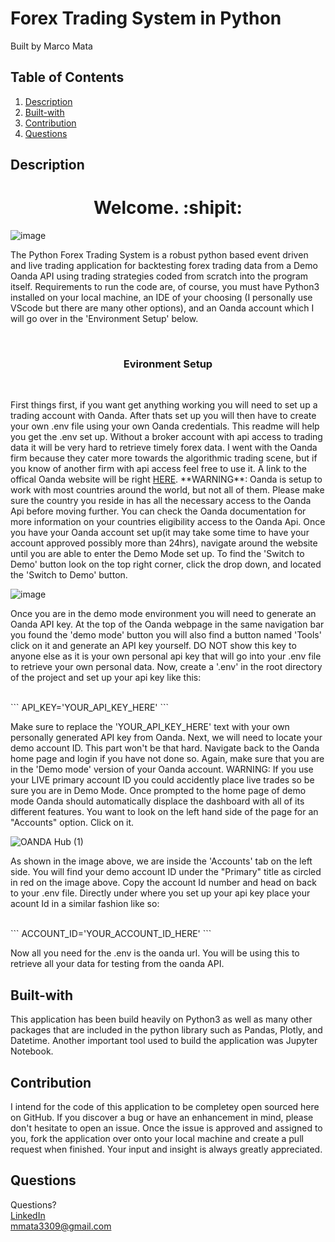 # Forex Trading System in Python
Built by Marco Mata

## Table of Contents
1. [Description](#description)
2. [Built-with](#built-with)
3. [Contribution](#contribution)
5. [Questions](#questions)

## Description
<h1 align="center">Welcome. :shipit:</h1> 


![image](https://github.com/itsmarcotime/Forex_trading_system_in_Python/assets/101440634/754accf7-842c-4092-8426-dd3811dfcd74)




<p>
    The Python Forex Trading System is a robust python based event driven and live trading application for backtesting forex trading data from a Demo Oanda API using trading strategies coded from scratch into the program itself. Requirements to run the code are, of course, you must have Python3 installed on your local machine, an IDE of your choosing (I personally use VScode but there are many other options), and an Oanda account which I will go over in the 'Environment Setup' below.
</p><br />
<h3 align="center">Evironment Setup</h3><br />
<p>
    First things first, if you want get anything working you will need to set up a trading account with Oanda. After thats set up you will then have to create your own .env file using your own Oanda credentials. This readme will help you get the .env set up. Without a broker account with api access to trading data it will be very hard to retrieve timely forex data. I went with the Oanda firm because they cater more towards the algorithmic trading scene, but if you know of another firm with api access feel free to use it. A link to the offical Oanda website will be right <a href="https://help.oanda.com/us/en/home.htm#">HERE</a>. **WARNING**: Oanda is setup to work with most countries around the world, but not all of them. Please make sure the country you reside in has all the necessary access to the Oanda Api before moving further. You can check the Oanda documentation for more information on your countries eligibility access to the Oanda Api. Once you have your Oanda account set up(it may take some time to have your account approved possibly more than 24hrs), navigate around the website until you are able to enter the Demo Mode set up. To find the 'Switch to Demo' button look on the top right corner, click the drop down, and located the 'Switch to Demo' button.  
</p>

![image](https://github.com/itsmarcotime/Forex_trading_system_in_Python/assets/101440634/158e8a3a-df9d-43ae-8a53-6aaaa86ce7df)

<p>
    Once you are in the demo mode environment you will need to generate an Oanda API key. At the top of the Oanda webpage in the same navigation bar you found the 'demo mode' button you will also find a button named 'Tools' click on it and generate an API key yourself. DO NOT show this key to anyone else as it is your own personal api key that will go into your .env file to retrieve your own personal data. Now, create a '.env' in the root directory of the project and set up your api key like this:
</p><br />
```
    API_KEY='YOUR_API_KEY_HERE'
```
<br />
<p>
    Make sure to replace the 'YOUR_API_KEY_HERE' text with your own personally generated API key from Oanda. Next, we will need to locate your demo account ID. This part won't be that hard. Navigate back to the Oanda home page and login if you have not done so. Again, make sure that you are in the 'Demo mode' version of your Oanda account. WARNING: If you use your LIVE primary account ID you could accidently place live trades so be sure you are in Demo Mode. Once prompted to the home page of demo mode Oanda should automatically displace the dashboard with all of its different features. You want to look on the left hand side of the page for an "Accounts" option. Click on it.
</p>

![OANDA Hub (1)](https://github.com/itsmarcotime/Forex_trading_system_in_Python/assets/101440634/fcc0dea8-3b89-4b1c-a731-4a3b0d547049)

<p>
    As shown in the image above, we are inside the 'Accounts' tab on the left side. You will find your demo account ID under the "Primary" title as circled in red on the image above. Copy the account Id number and head on back to your .env file. Directly under where you set up your api key place your acount Id in a similar fashion like so:
</p><br />
```
    ACCOUNT_ID='YOUR_ACCOUNT_ID_HERE'
```
<br />
<p>
    Now all you need for the .env is the oanda url. You will be using this to retrieve all your data for testing from the oanda API. 
</p>

## Built-with
This application has been build heavily on Python3 as well as many other packages that are included in the python library such as Pandas, Plotly, and Datetime. Another important tool used to build the application was Jupyter Notebook. 

## Contribution
I intend for the code of this application to be completey open sourced here on GitHub. If you discover a bug or have an enhancement in mind, please don't hesitate to open an issue. Once the issue is approved and assigned to you, fork the application over onto your local machine and create a pull request when finished. Your input and insight is always greatly appreciated.

## Questions
Questions? <br /> 
<a href="https://www.linkedin.com/in/marco-mata-8165bb175/">LinkedIn</a><br />
mmata3309@gmail.com